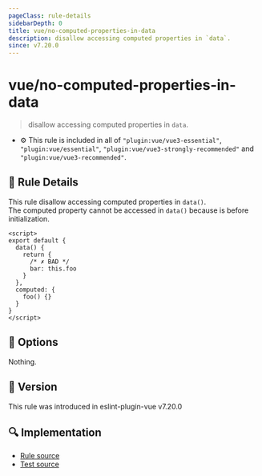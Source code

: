 ```yaml
---
pageClass: rule-details
sidebarDepth: 0
title: vue/no-computed-properties-in-data
description: disallow accessing computed properties in `data`.
since: v7.20.0
---
```


# vue/no-computed-properties-in-data

> disallow accessing computed properties in `data`.

- :gear: This rule is included in all of `"plugin:vue/vue3-essential"`, `"plugin:vue/essential"`, `"plugin:vue/vue3-strongly-recommended"` and `"plugin:vue/vue3-recommended"`.

## :book: Rule Details

This rule disallow accessing computed properties in `data()`.  
The computed property cannot be accessed in `data()` because is before initialization.

<eslint-code-block :rules="{'vue/no-computed-properties-in-data': ['error']}">

```vue
<script>
export default {
  data() {
    return {
      /* ✗ BAD */
      bar: this.foo
    }
  },
  computed: {
    foo() {}
  }
}
</script>
```

</eslint-code-block>

## :wrench: Options

Nothing.

## :rocket: Version

This rule was introduced in eslint-plugin-vue v7.20.0

## :mag: Implementation

- [Rule source](https://github.com/vuejs/eslint-plugin-vue/blob/master/lib/rules/no-computed-properties-in-data.js)
- [Test source](https://github.com/vuejs/eslint-plugin-vue/blob/master/tests/lib/rules/no-computed-properties-in-data.js)
